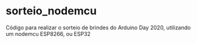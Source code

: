 # sorteio_nodemcu
Código para realizar o sorteio de brindes do Arduino Day 2020, utilizando um nodemcu ESP8266, ou ESP32
